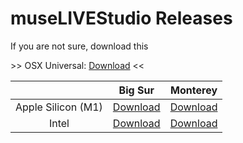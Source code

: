 # museLIVEStudio Releases

If you are not sure, download this

\>> OSX Universal: [Download](https://studio.muse.live/0.11.0/museLIVEStudio_osx11_x86_64_v0.11.0.dmg) <<

|  | Big Sur | Monterey |
| :---: | :---: | :---: |
| Apple Silicon (M1) | [Download](https://studio.muse.live/0.11.0/museLIVEStudio_osx11_arm64_v0.11.0.dmg) | [Download](https://studio.muse.live/0.11.0/museLIVEStudio_osx12_arm_v0.11.0.dmg) |
| Intel | [Download](https://studio.muse.live/0.11.0/museLIVEStudio_osx11_x86_64_v0.11.0.dmg) | [Download](https://studio.muse.live/0.11.0/museLIVEStudio_osx12_x86_64_v0.11.0.dmg) |
